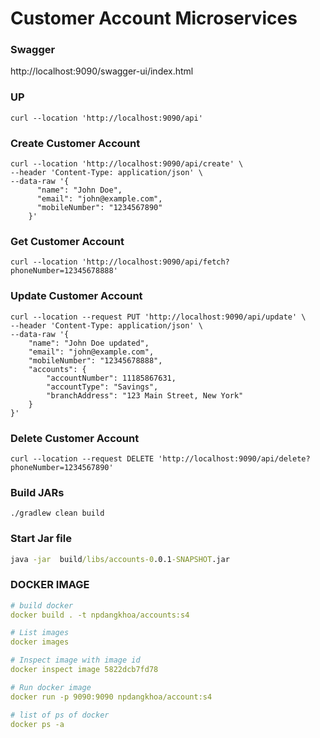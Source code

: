 
# Customer Account Microservices
### Swagger

http://localhost:9090/swagger-ui/index.html

### UP
```
curl --location 'http://localhost:9090/api'
```

### Create Customer Account

```
curl --location 'http://localhost:9090/api/create' \
--header 'Content-Type: application/json' \
--data-raw '{
      "name": "John Doe",
      "email": "john@example.com",
      "mobileNumber": "1234567890"
    }'
```

### Get Customer Account

```
curl --location 'http://localhost:9090/api/fetch?phoneNumber=12345678888'
```


### Update Customer Account

```
curl --location --request PUT 'http://localhost:9090/api/update' \
--header 'Content-Type: application/json' \
--data-raw '{
    "name": "John Doe updated",
    "email": "john@example.com",
    "mobileNumber": "12345678888",
    "accounts": {
        "accountNumber": 11185867631,
        "accountType": "Savings",
        "branchAddress": "123 Main Street, New York"
    }
}'
```

### Delete Customer Account

```
curl --location --request DELETE 'http://localhost:9090/api/delete?phoneNumber=1234567890'
```

### Build JARs

```
./gradlew clean build 
```

###  Start Jar file


```cmd
java -jar  build/libs/accounts-0.0.1-SNAPSHOT.jar
```


### DOCKER IMAGE

```yaml
# build docker
docker build . -t npdangkhoa/accounts:s4

# List images
docker images

# Inspect image with image id
docker inspect image 5822dcb7fd78

# Run docker image
docker run -p 9090:9090 npdangkhoa/account:s4

# list of ps of docker
docker ps -a

```

